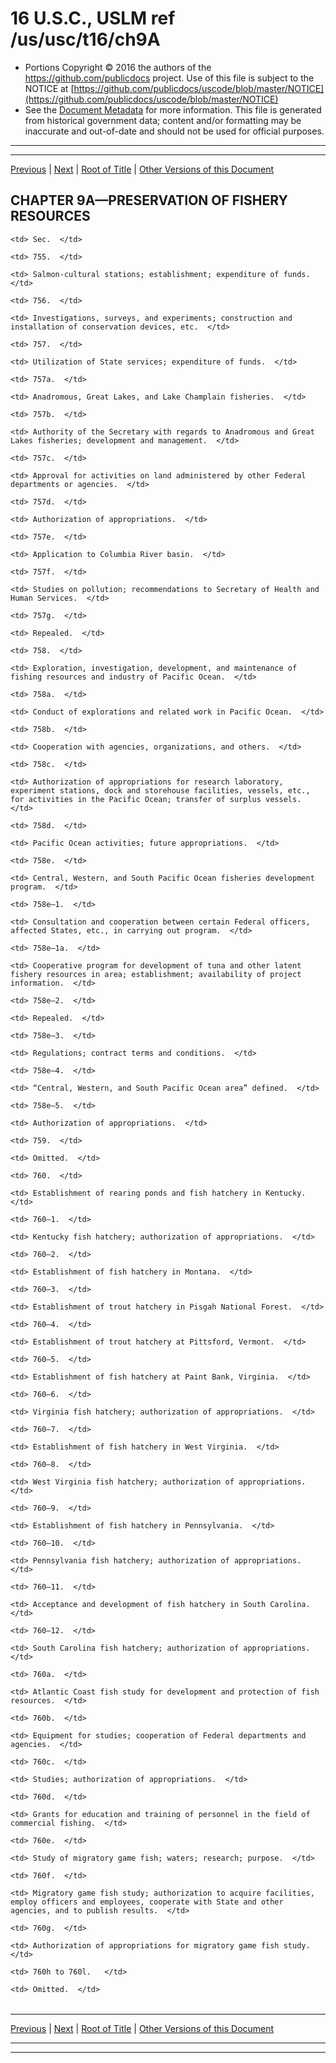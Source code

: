 ---
---

# 16 U.S.C., USLM ref /us/usc/t16/ch9A

* Portions Copyright © 2016 the authors of the https://github.com/publicdocs project.
  Use of this file is subject to the NOTICE at [https://github.com/publicdocs/uscode/blob/master/NOTICE](https://github.com/publicdocs/uscode/blob/master/NOTICE)
* See the [Document Metadata](././../../../..//README.md) for more information.
  This file is generated from historical government data; content and/or formatting may be inaccurate and out-of-date and should not be used for official purposes.

----------
----------

[Previous](./../../../..//us/usc/t16/ch9/m__us_usc_t16_s754e.md) | [Next](./../../../..//us/usc/t16/ch9A/m__us_usc_t16_s755.md) | [Root of Title](./../../../../) | [Other Versions of this Document](https://publicdocs.github.io/go/links?ns=uslm&ref=%2Fus%2Fusc%2Ft16%2Fch9A)

## CHAPTER 9A—PRESERVATION OF FISHERY RESOURCES

<table>

  <tr>

    <td> Sec.  </td>

  </tr>

  <tr>

    <td> 755.  </td>

    <td> Salmon-cultural stations; establishment; expenditure of funds.  </td>

  </tr>

  <tr>

    <td> 756.  </td>

    <td> Investigations, surveys, and experiments; construction and installation of conservation devices, etc.  </td>

  </tr>

  <tr>

    <td> 757.  </td>

    <td> Utilization of State services; expenditure of funds.  </td>

  </tr>

  <tr>

    <td> 757a.  </td>

    <td> Anadromous, Great Lakes, and Lake Champlain fisheries.  </td>

  </tr>

  <tr>

    <td> 757b.  </td>

    <td> Authority of the Secretary with regards to Anadromous and Great Lakes fisheries; development and management.  </td>

  </tr>

  <tr>

    <td> 757c.  </td>

    <td> Approval for activities on land administered by other Federal departments or agencies.  </td>

  </tr>

  <tr>

    <td> 757d.  </td>

    <td> Authorization of appropriations.  </td>

  </tr>

  <tr>

    <td> 757e.  </td>

    <td> Application to Columbia River basin.  </td>

  </tr>

  <tr>

    <td> 757f.  </td>

    <td> Studies on pollution; recommendations to Secretary of Health and Human Services.  </td>

  </tr>

  <tr>

    <td> 757g.  </td>

    <td> Repealed.  </td>

  </tr>

  <tr>

    <td> 758.  </td>

    <td> Exploration, investigation, development, and maintenance of fishing resources and industry of Pacific Ocean.  </td>

  </tr>

  <tr>

    <td> 758a.  </td>

    <td> Conduct of explorations and related work in Pacific Ocean.  </td>

  </tr>

  <tr>

    <td> 758b.  </td>

    <td> Cooperation with agencies, organizations, and others.  </td>

  </tr>

  <tr>

    <td> 758c.  </td>

    <td> Authorization of appropriations for research laboratory, experiment stations, dock and storehouse facilities, vessels, etc., for activities in the Pacific Ocean; transfer of surplus vessels.  </td>

  </tr>

  <tr>

    <td> 758d.  </td>

    <td> Pacific Ocean activities; future appropriations.  </td>

  </tr>

  <tr>

    <td> 758e.  </td>

    <td> Central, Western, and South Pacific Ocean fisheries development program.  </td>

  </tr>

  <tr>

    <td> 758e–1.  </td>

    <td> Consultation and cooperation between certain Federal officers, affected States, etc., in carrying out program.  </td>

  </tr>

  <tr>

    <td> 758e–1a.  </td>

    <td> Cooperative program for development of tuna and other latent fishery resources in area; establishment; availability of project information.  </td>

  </tr>

  <tr>

    <td> 758e–2.  </td>

    <td> Repealed.  </td>

  </tr>

  <tr>

    <td> 758e–3.  </td>

    <td> Regulations; contract terms and conditions.  </td>

  </tr>

  <tr>

    <td> 758e–4.  </td>

    <td> “Central, Western, and South Pacific Ocean area” defined.  </td>

  </tr>

  <tr>

    <td> 758e–5.  </td>

    <td> Authorization of appropriations.  </td>

  </tr>

  <tr>

    <td> 759.  </td>

    <td> Omitted.  </td>

  </tr>

  <tr>

    <td> 760.  </td>

    <td> Establishment of rearing ponds and fish hatchery in Kentucky.  </td>

  </tr>

  <tr>

    <td> 760–1.  </td>

    <td> Kentucky fish hatchery; authorization of appropriations.  </td>

  </tr>

  <tr>

    <td> 760–2.  </td>

    <td> Establishment of fish hatchery in Montana.  </td>

  </tr>

  <tr>

    <td> 760–3.  </td>

    <td> Establishment of trout hatchery in Pisgah National Forest.  </td>

  </tr>

  <tr>

    <td> 760–4.  </td>

    <td> Establishment of trout hatchery at Pittsford, Vermont.  </td>

  </tr>

  <tr>

    <td> 760–5.  </td>

    <td> Establishment of fish hatchery at Paint Bank, Virginia.  </td>

  </tr>

  <tr>

    <td> 760–6.  </td>

    <td> Virginia fish hatchery; authorization of appropriations.  </td>

  </tr>

  <tr>

    <td> 760–7.  </td>

    <td> Establishment of fish hatchery in West Virginia.  </td>

  </tr>

  <tr>

    <td> 760–8.  </td>

    <td> West Virginia fish hatchery; authorization of appropriations.  </td>

  </tr>

  <tr>

    <td> 760–9.  </td>

    <td> Establishment of fish hatchery in Pennsylvania.  </td>

  </tr>

  <tr>

    <td> 760–10.  </td>

    <td> Pennsylvania fish hatchery; authorization of appropriations.  </td>

  </tr>

  <tr>

    <td> 760–11.  </td>

    <td> Acceptance and development of fish hatchery in South Carolina.  </td>

  </tr>

  <tr>

    <td> 760–12.  </td>

    <td> South Carolina fish hatchery; authorization of appropriations.  </td>

  </tr>

  <tr>

    <td> 760a.  </td>

    <td> Atlantic Coast fish study for development and protection of fish resources.  </td>

  </tr>

  <tr>

    <td> 760b.  </td>

    <td> Equipment for studies; cooperation of Federal departments and agencies.  </td>

  </tr>

  <tr>

    <td> 760c.  </td>

    <td> Studies; authorization of appropriations.  </td>

  </tr>

  <tr>

    <td> 760d.  </td>

    <td> Grants for education and training of personnel in the field of commercial fishing.  </td>

  </tr>

  <tr>

    <td> 760e.  </td>

    <td> Study of migratory game fish; waters; research; purpose.  </td>

  </tr>

  <tr>

    <td> 760f.  </td>

    <td> Migratory game fish study; authorization to acquire facilities, employ officers and employees, cooperate with State and other agencies, and to publish results.  </td>

  </tr>

  <tr>

    <td> 760g.  </td>

    <td> Authorization of appropriations for migratory game fish study.  </td>

  </tr>

  <tr>

    <td> 760h to 760l.   </td>

    <td> Omitted.  </td>

  </tr>

</table>

----------

[Previous](./../../../..//us/usc/t16/ch9/m__us_usc_t16_s754e.md) | [Next](./../../../..//us/usc/t16/ch9A/m__us_usc_t16_s755.md) | [Root of Title](./../../../../) | [Other Versions of this Document](https://publicdocs.github.io/go/links?ns=uslm&ref=%2Fus%2Fusc%2Ft16%2Fch9A)

----------
----------




